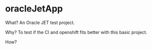 # oracleJetApp

What?
An Oracle JET test project.

Why?
To test if the CI and openshift fits better with this basic project.

How?


